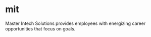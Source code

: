 mit
===

Master Intech Solutions provides employees with energizing career opportunities that focus on goals.
